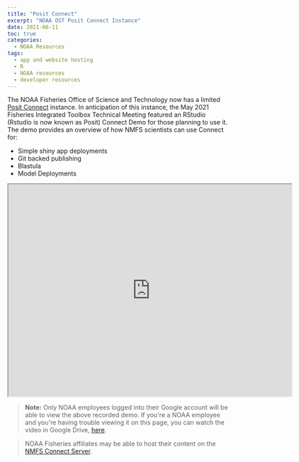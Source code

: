 ```yaml
---
title: "Posit Connect"
excerpt: "NOAA OST Posit Connect Instance"
date: 2021-06-11
toc: true
categories:
  - NOAA Resources
tags:
  - app and website hosting
  - R
  - NOAA resources
  - developer resources
---
```

The NOAA Fisheries Office of Science and Technology now has a limited [Posit Connect](https://posit.co/products/enterprise/connect/) instance. In anticipation of this instance, the May 2021 Fisheries Integrated Toolbox Technical Meeting featured an RStudio (Rstudio is now known as Posit) Connect Demo for those planning to use it. The demo provides an overview of how NMFS scientists can use Connect for:
- Simple shiny app deployments
- Git backed publishing
- Blastula
- Model Deployments

<iframe src="https://drive.google.com/file/d/1SRCn2ANf8SxOMcPsvYuU6LRCaYnvhoZs/preview" width="640" height="480" allow="autoplay"></iframe>

> **Note:** Only NOAA employees logged into their Google account will be able to view the above recorded demo. If you're a NOAA employee and you're having trouble viewing it on this page, you can watch the video in Google Drive, [here](https://drive.google.com/file/d/1SRCn2ANf8SxOMcPsvYuU6LRCaYnvhoZs/view?usp=sharing). 

> NOAA Fisheries affiliates may be able to host their content on the [NMFS Connect Server](https://github.com/nmfs-opensci/nmfs-connect).

